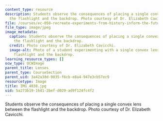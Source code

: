 ```yaml
---
content_type: resource
description: Students observe the consequences of placing a single convex lens between
  the flashlight and the backdrop. Photo courtesy of Dr. Elizabeth Cavicchi.
file: /courses/ec-050-recreate-experiments-from-history-inform-the-future-from-the-past-galileo-january-iap-2010/5a273b1916412befd029ad9f124fc4f2_IMG_4038.jpg
file_type: image/jpeg
image_metadata:
  caption: Students observe the consequences of placing a single convex lens between
    the flashlight and the backdrop.
  credit: Photo courtesy of Dr. Elizabeth Cavicchi.
  image-alt: Photo of a student experimenting with a single convex lens between a
    flashlight and the backdrop.
learning_resource_types: []
ocw_type: OCWImage
parent_title: Lenses
parent_type: CourseSection
parent_uid: 3a42a38d-9035-f6cb-e8a4-947e3cb57ec9
resourcetype: Image
title: IMG_4038.jpg
uid: 5a273b19-1641-2bef-d029-ad9f124fc4f2
---
```

Students observe the consequences of placing a single convex lens between the flashlight and the backdrop. Photo courtesy of Dr. Elizabeth Cavicchi.

